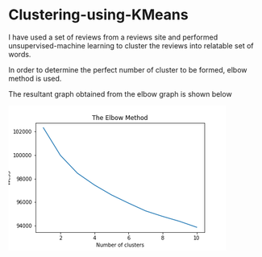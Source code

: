 # Clustering-using-KMeans

I have used a set of reviews from a reviews site and performed unsupervised-machine learning to cluster the reviews into relatable set of words. 

In order to determine the perfect number of cluster to be formed, elbow method is used. 

The resultant graph obtained from the elbow graph is shown below 

![elbow_graph](https://github.com/murugeshmanthiramoorthi/Clustering-using-KMeans/blob/master/elbow.png)
